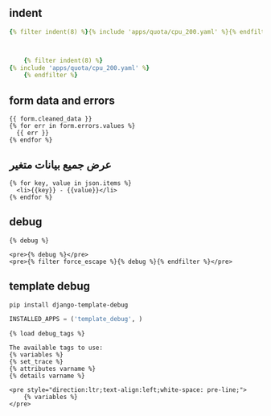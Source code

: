 ## indent
```yaml
{% filter indent(8) %}{% include 'apps/quota/cpu_200.yaml' %}{% endfilter %}



    {% filter indent(8) %}
{% include 'apps/quota/cpu_200.yaml' %}
    {% endfilter %}
```


## form data and errors
```django
{{ form.cleaned_data }}
{% for err in form.errors.values %}
  {{ err }}
{% endfor %}
```


## عرض جميع بيانات متغير
```django
{% for key, value in json.items %}
  <li>{{key}} - {{value}}</li>
{% endfor %}
```



## debug
```django
{% debug %}

<pre>{% debug %}</pre>
<pre>{% filter force_escape %}{% debug %}{% endfilter %}</pre>
```



## template debug
```txt
pip install django-template-debug
```


```python
INSTALLED_APPS = ('template_debug', )
```


```django
{% load debug_tags %}
```


```django
The available tags to use:
{% variables %}
{% set_trace %}
{% attributes varname %}
{% details varname %}
```


```django
<pre style="direction:ltr;text-align:left;white-space: pre-line;">
    {% variables %}
</pre>
```
